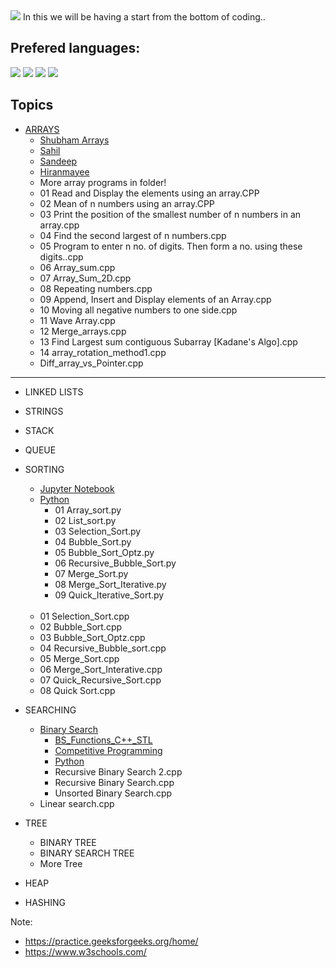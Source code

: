 <img src= 'https://capsule-render.vercel.app/api?type=slice&color=000000&height=150&section=footer&text=Back%20To%20Basics&fontSize=100&animation=blink&fontColor=00FF00' />
In this we will be having a start from the bottom of coding..

## Prefered languages:

<img src= 'https://img.shields.io/badge/C++-v17.0-%3CCOLOR%3E.svg' />  <img src= 'https://img.shields.io/badge/C-v11.0-%3CCOLOR%3E.svg' />  <img src= 'https://img.shields.io/badge/Python-v3.9-%3CCOLOR%3E.svg' />   <img src= 'https://img.shields.io/badge/java-v11.0.8-%3CCOLOR%3E.svg' />


## Topics 

* <a href = "https://github.com/Sandeep-BlackHat/Back_to_Basics/tree/main/Arrays">ARRAYS</a>
  * <a href = "https://github.com/Sandeep-BlackHat/Back_to_Basics/tree/main/Arrays/Mayank%20Arrays">Shubham Arrays</a>     
  * <a href = "https://github.com/Sandeep-BlackHat/Back_to_Basics/tree/main/Arrays/Sahil">Sahil</a> 
  * <a href = "https://github.com/Sandeep-BlackHat/Back_to_Basics/tree/main/Arrays/Sandeep">Sandeep</a>
  * <a href = "https://github.com/Sandeep-BlackHat/Back_to_Basics/tree/main/Arrays/hiranmayee">Hiranmayee</a>
  * More array programs in folder!
  * 01 Read and Display the elements using an array.CPP
  * 02 Mean of n numbers using an array.CPP
  * 03 Print the position of the smallest number of n numbers in an array.cpp
  * 04 Find the second largest of n numbers.cpp
  * 05 Program to enter n no. of digits. Then form a no. using these digits..cpp
  * 06 Array_sum.cpp
  * 07 Array_Sum_2D.cpp
  * 08 Repeating numbers.cpp
  * 09 Append, Insert and Display elements of an Array.cpp
  * 10 Moving all negative numbers to one side.cpp
  * 11 Wave Array.cpp
  * 12 Merge_arrays.cpp
  * 13 Find Largest sum contiguous Subarray [Kadane's Algo].cpp
  * 14 array_rotation_method1.cpp
  * Diff_array_vs_Pointer.cpp
- - - -
* LINKED LISTS
* STRINGS
* STACK
* QUEUE
* SORTING
  * <a href = "https://github.com/Sandeep-BlackHat/Back_to_Basics/tree/main/Sorting%20Technique/Jupyter%20Notebook">Jupyter Notebook</a>
  * <a href = "https://github.com/Sandeep-BlackHat/Back_to_Basics/tree/main/Sorting%20Technique/Python">Python</a>
    * 01 Array_sort.py
    * 02 List_sort.py
    * 03 Selection_Sort.py
    * 04 Bubble_Sort.py
    * 05 Bubble_Sort_Optz.py
    * 06 Recursive_Bubble_Sort.py
    * 07 Merge_Sort.py
    * 08 Merge_Sort_Iterative.py
    * 09 Quick_Iterative_Sort.py
  <br>  
  
  * 01 Selection_Sort.cpp
  * 02 Bubble_Sort.cpp
  * 03 Bubble_Sort_Optz.cpp
  * 04 Recursive_Bubble_sort.cpp
  * 05 Merge_Sort.cpp
  * 06 Merge_Sort_Interative.cpp
  * 07 Quick_Recursive_Sort.cpp
  * 08 Quick Sort.cpp
* SEARCHING
  * <a href = "https://github.com/Sandeep-BlackHat/Back_to_Basics/tree/main/Searching/Binary%20Search">Binary Search</a>
    * <a href = "https://github.com/Sandeep-BlackHat/Back_to_Basics/tree/main/Searching/Binary%20Search/BS_Functions_C%2B%2B_STL">BS_Functions_C++_STL</a>
    * <a href = "https://github.com/Sandeep-BlackHat/Back_to_Basics/tree/main/Searching/Binary%20Search/Competitive%20Programming">Competitive Programming</a>
    * <a href = "https://github.com/Sandeep-BlackHat/Back_to_Basics/tree/main/Searching/Binary%20Search/Python">Python</a>
    * Recursive Binary Search 2.cpp
    * Recursive Binary Search.cpp
    * Unsorted Binary Search.cpp
  * Linear search.cpp
* TREE
  * BINARY TREE
  * BINARY SEARCH TREE
  * More Tree
* HEAP
* HASHING

Note: 
* https://practice.geeksforgeeks.org/home/
* https://www.w3schools.com/
